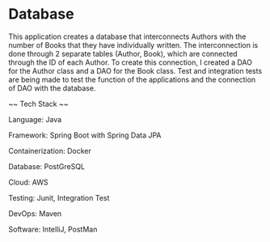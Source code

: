 # Database

This application creates a database that interconnects Authors with the number of Books that they have individually written. The interconnection is done through 2 separate tables (Author, Book), which are connected through the ID of each Author. To create this connection, I created a DAO for the Author class and a DAO for the Book class. Test and integration tests are being made to test the function of the applications and the connection of DAO with the database. 

~~ Tech Stack ~~

Language: Java

Framework: Spring Boot with Spring Data JPA

Containerization: Docker

Database: PostGreSQL

Cloud: AWS

Testing: Junit, Integration Test

DevOps: Maven

Software: IntelliJ, PostMan